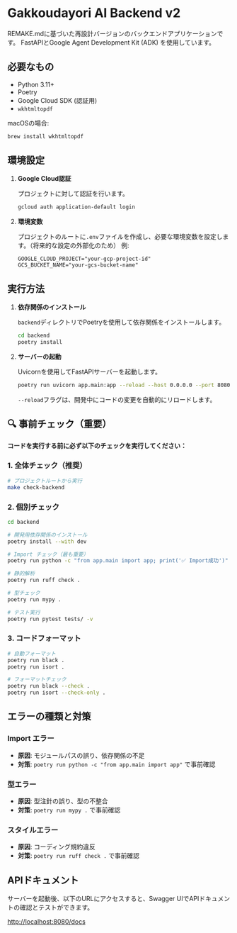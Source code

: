 # Gakkoudayori AI Backend v2

REMAKE.mdに基づいた再設計バージョンのバックエンドアプリケーションです。
FastAPIとGoogle Agent Development Kit (ADK) を使用しています。

## 必要なもの

- Python 3.11+
- Poetry
- Google Cloud SDK (認証用)
- `wkhtmltopdf`

macOSの場合:
```bash
brew install wkhtmltopdf
```

## 環境設定

1. **Google Cloud認証**

   プロジェクトに対して認証を行います。
   ```bash
   gcloud auth application-default login
   ```

2. **環境変数**

   プロジェクトのルートに`.env`ファイルを作成し、必要な環境変数を設定します。（将来的な設定の外部化のため）
   例:
   ```env
   GOOGLE_CLOUD_PROJECT="your-gcp-project-id"
   GCS_BUCKET_NAME="your-gcs-bucket-name"
   ```

## 実行方法

1. **依存関係のインストール**

   `backend`ディレクトリでPoetryを使用して依存関係をインストールします。
   ```bash
   cd backend
   poetry install
   ```

2. **サーバーの起動**

   Uvicornを使用してFastAPIサーバーを起動します。
   ```bash
   poetry run uvicorn app.main:app --reload --host 0.0.0.0 --port 8080
   ```
   `--reload`フラグは、開発中にコードの変更を自動的にリロードします。

## 🔍 事前チェック（重要）

**コードを実行する前に必ず以下のチェックを実行してください：**

### 1. 全体チェック（推奨）
```bash
# プロジェクトルートから実行
make check-backend
```

### 2. 個別チェック
```bash
cd backend

# 開発用依存関係のインストール
poetry install --with dev

# Import チェック（最も重要）
poetry run python -c "from app.main import app; print('✅ Import成功')"

# 静的解析
poetry run ruff check .

# 型チェック
poetry run mypy .

# テスト実行
poetry run pytest tests/ -v
```

### 3. コードフォーマット
```bash
# 自動フォーマット
poetry run black .
poetry run isort .

# フォーマットチェック
poetry run black --check .
poetry run isort --check-only .
```

## エラーの種類と対策

### Import エラー
- **原因**: モジュールパスの誤り、依存関係の不足
- **対策**: `poetry run python -c "from app.main import app"` で事前確認

### 型エラー
- **原因**: 型注針の誤り、型の不整合
- **対策**: `poetry run mypy .` で事前確認

### スタイルエラー
- **原因**: コーディング規約違反
- **対策**: `poetry run ruff check .` で事前確認

## APIドキュメント

サーバーを起動後、以下のURLにアクセスすると、Swagger UIでAPIドキュメントの確認とテストができます。

[http://localhost:8080/docs](http://localhost:8080/docs)
